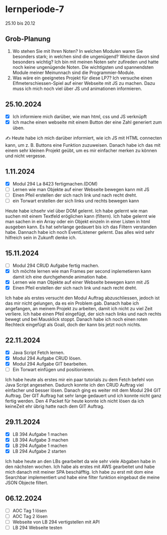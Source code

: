 # lernperiode-7

25.10 bis 20.12

## Grob-Planung

1. Wo stehen Sie mit Ihren Noten? In welchen Modulen waren Sie besonders stark; in welchen sind die ungenügend? Welche davon sind besonders wichtig?
  Ich bin mit meinen Noten sehr zufireden und hatte noch keine ungenügende Noten. Die wichtigsten und spannendsten Module meiner Meinunnach sind die Programmier-Module.
4. Was wäre ein geeignetes Projekt für diese LP7?
Ich versuche einen Elfmeterschiessen-Spiel auf einer Webseite mit JS zu machen. Dazu muss ich mich noch viel über JS und animationen informieren.

## 25.10.2024

- [x] Ich informiere mich darüber, wie man html, css und JS verknüpft
- [x] Ich mache einen webseite mit einem Button der eine Zahl generiert zum üben.

✍️ Heute habe ich mich darüber informiert, wie ich JS mit HTML connecten kann, um z. B. Buttons eine Funktion zuzuweisen. Danach habe ich das mit einem sehr kleinen Projekt geübt, um es mir einfacher merken zu können und nicht vergesse.

## 1.11.2024

- [x] Modul 294 La 8423 fertigmachen.(DOM)
- [ ] Lernen wie man Objekte auf einer Webseite bewegen kann mit JS
- [ ] Einen Pfeil erstellen der sich nach link und nach recht dreht.
- [ ] ein Torwart erstellen der sich links und rechts bewegen kann

Heute habe ichsehr viel über DOM gelernt. Ich habe gelernt wie man suchen mit einem Textfeld eröglichen kann (filtern). Ich habe gelernt wie man sachen in ein Array oder ein Objekt einzeln in einer Listen in html ausgeben kann. Es hat sehrlange gedauert bis ich das Filtern verstanden habe. Dannach habe ich noch EventListener gelernt. Das alles wird sehr hilfreich sein in Zukunft denke ich.


## 15.11.2024

- [ ] Modul 294 CRUD Aufgabe fertig machen.
- [x] Ich möchte lernen wie man Frames per second inplemetieren kann damit ich eine durchgehende animation habe.
- [x] Lernen wie man Objekte auf einer Webseite bewegen kann mit JS
- [x] Einen Pfeil erstellen der sich nach link und nach recht dreht.

Ich habe als erstes versucht den Modul Auftrag abzuschliessen, jedoch ist das mir nicht gelungen, da es ein Problem gab. Danach habe ich angefangen, an meinem Projekt zu arbeiten, damit ich nicht zu viel Zeit verliere. Ich habe einen Pfeil eingefügt, der sich nach links und nach rechts bewegt und bei Mausklick stoppt. Danach habe ich noch einen roten Rechteck eingefügt als Goali, doch der kann bis jetzt noch nichts.

## 22.11.2024

- [x] Java Script Fetch lernen.
- [x] Modul 294 Aufgabe CRUD lösen.
- [x] Modul 294 Aufgabe GIT bearbeiten.
- [ ] Ein Torwart einfügen und positionieren.

Ich habe heute als erstes mir ein paar tutorials zu dem Fetch befehl von Java Script angesehen. Dadurch konnte ich den CRUD Auftrag viel einfacher und besser lösen. Danach ging es weiter mit dem Modul 294 GIT Auftrag. Der GIT Auftrag hat sehr lange gedauert und ich konnte nicht ganz fertig werden. Den 4 Packet für heute konnte ich nicht lösen da ich keineZeit ehr übrig hatte nach dem GIT Auftrag.

## 29.11.2024

- [x] LB 394 Aufgabe 1 machen
- [x] LB 394 Aufgabe 3 machen
- [x] LB 294 Aufgabe 1 machen
- [x] LB 294 Aufgabe 2 starten

Ich habe heute an den LBs gearbeitet da wie sehr viele Abgaben habe in den nächsten wochen. Ich habe als erstes mit AWS gearbeitet und habe mich danach mit meiner SPA beschäfftig. Ich habe zu erst mit dom eine Searchbar implementiert und habe eine filter funktion eingebaut die meine JSON Objecte filtert.

## 06.12.2024
- [ ] AOC Tag 1 lösen
- [ ] AOC Tag 2 lösen
- [ ] Webseite von LB 294 vertigstellen mit API
- [ ] LB 294 Webseite testen
